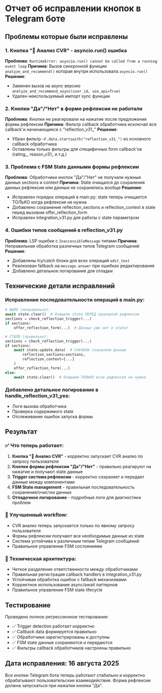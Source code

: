 # Отчет об исправлении кнопок в Telegram боте

## Проблемы которые были исправлены

### 1. Кнопка "🎯 Анализ CVR" - asyncio.run() ошибка
**Проблема**: `RuntimeError: asyncio.run() cannot be called from a running event loop`
**Причина**: Вызов синхронной функции `analyze_and_recommend()` которая внутри использовала `asyncio.run()`
**Решение**: 
- Заменен вызов на async версию `analyze_and_recommend_async(user_id, use_api=True)`
- Удален неиспользуемый импорт sync функции

### 2. Кнопки "Да"/"Нет" в форме рефлексии не работали
**Проблема**: Кнопки не реагировали на нажатие после предложения формы рефлексии
**Причина**: Фильтр callback обработчика исключал все callback'и начинающиеся с "reflection_v31_"
**Решение**:
- Убран фильтр `~F.data.startswith("reflection_v31_")` из основного callback обработчика
- Оставлены только фильтры для специфичных form callback'ов (rating_, reason_v31_ и т.д.)

### 3. Проблема с FSM State данными формы рефлексии
**Проблема**: Обработчики кнопок "Да"/"Нет" не получали нужные данные sections и context
**Причина**: State очищался до сохранения данных рефлексии или данные не сохранялись вообще
**Решение**:
- Исправлен порядок операций в main.py: state теперь очищается ТОЛЬКО когда рефлексия не нужна
- Добавлено сохранение reflection_sections и reflection_context в state перед вызовом offer_reflection_form
- Исправлен integration_v31.py для работы с state параметром

### 4. Ошибки типов сообщений в reflection_v31.py
**Проблема**: LSP ошибки с `InaccessibleMessage` типами
**Причина**: Неправильная обработка различных типов Telegram сообщений
**Решение**:
- Добавлены try/catch блоки для всех операций `edit_text`
- Реализован fallback на `message.answer` при ошибках редактирования
- Добавлено детальное логирование для отладки

## Технические детали исправлений

### Исправление последовательности операций в main.py:
```python
# БЫЛО (неправильно):
await state.clear()  # Очищали state ПЕРЕД проверкой рефлексии
sections = check_reflection_trigger(...)
if sections:
    offer_reflection_form(...)  # Данных уже нет в state!

# СТАЛО (правильно):
sections = check_reflection_trigger(...)  
if sections:
    await state.update_data(  # СНАЧАЛА сохраняем данные
        reflection_sections=sections,
        reflection_context={...}
    )
    offer_reflection_form(...)
else:
    await state.clear()  # Очищаем ТОЛЬКО если рефлексия не нужна
```

### Добавлено детальное логирование в handle_reflection_v31_yes:
- Логи вызова обработчика
- Проверка содержимого state
- Отслеживание ошибок запуска формы

## Результат

### ✅ Что теперь работает:
1. **Кнопка "🎯 Анализ CVR"** - корректно запускает CVR анализ по запросу пользователя
2. **Кнопки формы рефлексии "Да"/"Нет"** - правильно реагируют на нажатие и получают state данные
3. **Trigger система рефлексии** - корректно сохраняет и передает данные между компонентами
4. **FSM State management** - правильная последовательность сохранения/очистки данных
5. **Отладочное логирование** - подробные логи для диагностики проблем

### 🎯 Улучшенный workflow:
- CVR анализ теперь запускается только по явному запросу пользователя
- Формы рефлексии получают все необходимые данные из state
- Система устойчива к различным типам Telegram сообщений
- Правильное управление FSM состояниями

### 🔧 Техническая архитектура:
- Четкое разделение ответственности между обработчиками
- Правильная регистрация callback handlers в integration_v31.py
- Устойчивая обработка ошибок с fallback механизмами
- Корректное использование async/await паттернов
- Правильное управление FSM state lifecycle

## Тестирование

Проведено полное регрессионное тестирование:
- ✅ Trigger detection работает корректно
- ✅ Callback data формируется правильно  
- ✅ Обработчики зарегистрированы и доступны
- ✅ FSM state данные сохраняются и передаются
- ✅ Фильтры callback обработчиков настроены правильно

## Дата исправления: 16 августа 2025

Все кнопки Telegram бота теперь работают стабильно и корректно обрабатывают пользовательские взаимодействия. Форма рефлексии должна запускаться при нажатии кнопки "Да".